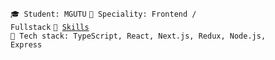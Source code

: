 <code>🎓 Student: MGUTU</code> <code>👷 Speciality: Frontend / Fullstack</code> <code>🧮 [Skills](SKILLS.md)</code><br>
<code>🔧 Tech stack: TypeScript, React, Next.js, Redux, Node.js, Express</code>

